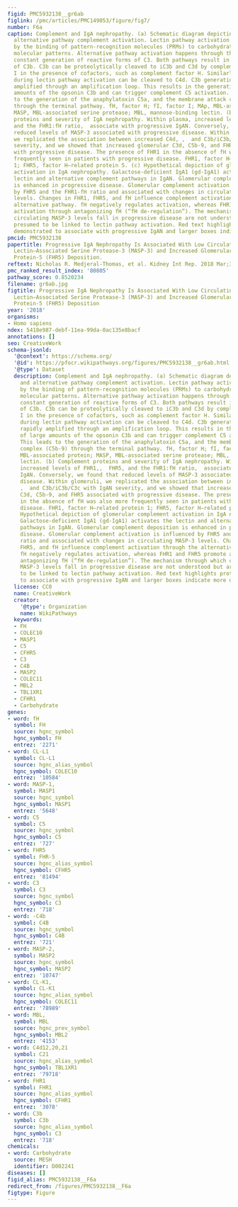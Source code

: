 ```yaml
---
figid: PMC5932138__gr6ab
figlink: /pmc/articles/PMC149053/figure/fig7/
number: F6a
caption: Complement and IgA nephropathy. (a) Schematic diagram depicting lectin and
  alternative pathway complement activation. Lectin pathway activation is triggered
  by the binding of pattern-recognition molecules (PRMs) to carbohydrate or acetyl
  molecular patterns. Alternative pathway activation happens through the spontaneous,
  constant generation of reactive forms of C3. Both pathways result in the generation
  of C3b. C3b can be proteolytically cleaved to iC3b and C3d by complement factor
  I in the presence of cofactors, such as complement factor H. Similarly, C4b produced
  during lectin pathway activation can be cleaved to C4d. C3b generation can be rapidly
  amplified through an amplification loop. This results in the generation of large
  amounts of the opsonin C3b and can trigger complement C5 activation. This leads
  to the generation of the anaphylatoxin C5a, and the membrane attack complex (C5b-9)
  through the terminal pathway. fH, factor H; fI, factor I; MAp, MBL-associated protein;
  MASP, MBL-associated serine protease; MBL, mannose-binding lectin. (b) Complement
  proteins and severity of IgA nephropathy. Within plasma, increased levels of FHR1,,  FHR5,
  and the FHR1:fH ratio,  associate with progressive IgAN. Conversely, we found that
  reduced levels of MASP-3 associated with progressive disease. Within glomeruli,
  we replicated the association between increased C4d, ,  and C3b/iC3b/C3c with IgAN
  severity, and we showed that increased glomerular C3d, C5b-9, and FHR5 associated
  with progressive disease. The presence of FHR1 in the absence of fH was also more
  frequently seen in patients with progressive disease. FHR1, factor H–related protein
  1; FHR5, factor H–related protein 5. (c) Hypothetical depiction of glomerular complement
  activation in IgA nephropathy. Galactose-deficient IgA1 (gd-IgA1) activates the
  lectin and alternative complement pathways in IgAN. Glomerular complement deposition
  is enhanced in progressive disease. Glomerular complement activation is influenced
  by FHR5 and the FHR1-fH ratio and associated with changes in circulating MASP-3
  levels. Changes in FHR1, FHR5, and fH influence complement activation through the
  alternative pathway. fH negatively regulates activation, whereas FHR1 and FHR5 promote
  activation through antagonizing fH (“fH de-regulation”). The mechanism through which
  circulating MASP-3 levels fall in progressive disease are not understood but are
  presumed to be linked to lectin pathway activation. Red text highlights proteins
  demonstrated to associate with progressive IgAN and larger boxes indicate more deposition.
pmcid: PMC5932138
papertitle: Progressive IgA Nephropathy Is Associated With Low Circulating Mannan-Binding
  Lectin–Associated Serine Protease-3 (MASP-3) and Increased Glomerular Factor H–Related
  Protein-5 (FHR5) Deposition.
reftext: Nicholas R. Medjeral-Thomas, et al. Kidney Int Rep. 2018 Mar;3(2):426-438.
pmc_ranked_result_index: '80805'
pathway_score: 0.8520234
filename: gr6ab.jpg
figtitle: Progressive IgA Nephropathy Is Associated With Low Circulating Mannan-Binding
  Lectin–Associated Serine Protease-3 (MASP-3) and Increased Glomerular Factor H–Related
  Protein-5 (FHR5) Deposition
year: '2018'
organisms:
- Homo sapiens
ndex: 5418e987-debf-11ea-99da-0ac135e8bacf
annotations: []
seo: CreativeWork
schema-jsonld:
  '@context': https://schema.org/
  '@id': https://pfocr.wikipathways.org/figures/PMC5932138__gr6ab.html
  '@type': Dataset
  description: Complement and IgA nephropathy. (a) Schematic diagram depicting lectin
    and alternative pathway complement activation. Lectin pathway activation is triggered
    by the binding of pattern-recognition molecules (PRMs) to carbohydrate or acetyl
    molecular patterns. Alternative pathway activation happens through the spontaneous,
    constant generation of reactive forms of C3. Both pathways result in the generation
    of C3b. C3b can be proteolytically cleaved to iC3b and C3d by complement factor
    I in the presence of cofactors, such as complement factor H. Similarly, C4b produced
    during lectin pathway activation can be cleaved to C4d. C3b generation can be
    rapidly amplified through an amplification loop. This results in the generation
    of large amounts of the opsonin C3b and can trigger complement C5 activation.
    This leads to the generation of the anaphylatoxin C5a, and the membrane attack
    complex (C5b-9) through the terminal pathway. fH, factor H; fI, factor I; MAp,
    MBL-associated protein; MASP, MBL-associated serine protease; MBL, mannose-binding
    lectin. (b) Complement proteins and severity of IgA nephropathy. Within plasma,
    increased levels of FHR1,,  FHR5, and the FHR1:fH ratio,  associate with progressive
    IgAN. Conversely, we found that reduced levels of MASP-3 associated with progressive
    disease. Within glomeruli, we replicated the association between increased C4d,
    ,  and C3b/iC3b/C3c with IgAN severity, and we showed that increased glomerular
    C3d, C5b-9, and FHR5 associated with progressive disease. The presence of FHR1
    in the absence of fH was also more frequently seen in patients with progressive
    disease. FHR1, factor H–related protein 1; FHR5, factor H–related protein 5. (c)
    Hypothetical depiction of glomerular complement activation in IgA nephropathy.
    Galactose-deficient IgA1 (gd-IgA1) activates the lectin and alternative complement
    pathways in IgAN. Glomerular complement deposition is enhanced in progressive
    disease. Glomerular complement activation is influenced by FHR5 and the FHR1-fH
    ratio and associated with changes in circulating MASP-3 levels. Changes in FHR1,
    FHR5, and fH influence complement activation through the alternative pathway.
    fH negatively regulates activation, whereas FHR1 and FHR5 promote activation through
    antagonizing fH (“fH de-regulation”). The mechanism through which circulating
    MASP-3 levels fall in progressive disease are not understood but are presumed
    to be linked to lectin pathway activation. Red text highlights proteins demonstrated
    to associate with progressive IgAN and larger boxes indicate more deposition.
  license: CC0
  name: CreativeWork
  creator:
    '@type': Organization
    name: WikiPathways
  keywords:
  - FH
  - COLEC10
  - MASP1
  - C5
  - CFHR5
  - C3
  - C4B
  - MASP2
  - COLEC11
  - MBL2
  - TBL1XR1
  - CFHR1
  - Carbohydrate
genes:
- word: fH
  symbol: FH
  source: hgnc_symbol
  hgnc_symbol: FH
  entrez: '2271'
- word: CL-L1
  symbol: CL-L1
  source: hgnc_alias_symbol
  hgnc_symbol: COLEC10
  entrez: '10584'
- word: MASP-1,
  symbol: MASP1
  source: hgnc_symbol
  hgnc_symbol: MASP1
  entrez: '5648'
- word: C5
  symbol: C5
  source: hgnc_symbol
  hgnc_symbol: C5
  entrez: '727'
- word: FHR5
  symbol: FHR-5
  source: hgnc_alias_symbol
  hgnc_symbol: CFHR5
  entrez: '81494'
- word: C3
  symbol: C3
  source: hgnc_symbol
  hgnc_symbol: C3
  entrez: '718'
- word: -C4b
  symbol: C4B
  source: hgnc_symbol
  hgnc_symbol: C4B
  entrez: '721'
- word: MASP-2,
  symbol: MASP2
  source: hgnc_symbol
  hgnc_symbol: MASP2
  entrez: '10747'
- word: CL-K1,
  symbol: CL-K1
  source: hgnc_alias_symbol
  hgnc_symbol: COLEC11
  entrez: '78989'
- word: MBL,
  symbol: MBL
  source: hgnc_prev_symbol
  hgnc_symbol: MBL2
  entrez: '4153'
- word: C4d12,20,21
  symbol: C21
  source: hgnc_alias_symbol
  hgnc_symbol: TBL1XR1
  entrez: '79718'
- word: FHR1
  symbol: FHR1
  source: hgnc_alias_symbol
  hgnc_symbol: CFHR1
  entrez: '3078'
- word: C3b
  symbol: C3b
  source: hgnc_alias_symbol
  hgnc_symbol: C3
  entrez: '718'
chemicals:
- word: Carbohydrate
  source: MESH
  identifier: D002241
diseases: []
figid_alias: PMC5932138__F6a
redirect_from: /figures/PMC5932138__F6a
figtype: Figure
---
```

